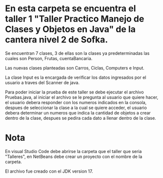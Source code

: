# En esta carpeta se encuentra el taller 1 "Taller Practico Manejo de Clases y Objetos en Java" de la cantera nivel 2 de Sofka.

Se encuentran 7 clases, 3 de ellas son la clases ya predeterminadas las cuales son Person, Frutas, cuentaBancaria.

Las nuevas clases planteadas son Carros, Ciclas, Computers e Input.

La clase Input es la encargada de verificar los datos ingresados por el usuario a traves del Scanner de java.

Para poder iniciar la prueba de este taller se debe ejecutar el archivo Pruebas.java, al iniciar el archivo se le pregunta al usuario que quiere hacer, el usuario debera responder con los numeros indicados en la consola, despues de seleccionar la clase a la cual se quiere acceder, el usuario debera determinar un numeros que indica la cantidad de objetos a crear dentro de la clase, despues se pedira cada dato a llenar dentro de la clase.

# Nota 

En visual Studio Code debe abrirse la carpeta que el taller que seria "Talleres", en NetBeans debe crear un proyecto con el nombre de la carpeta.

El archivo fue creado con el JDK version 17.
